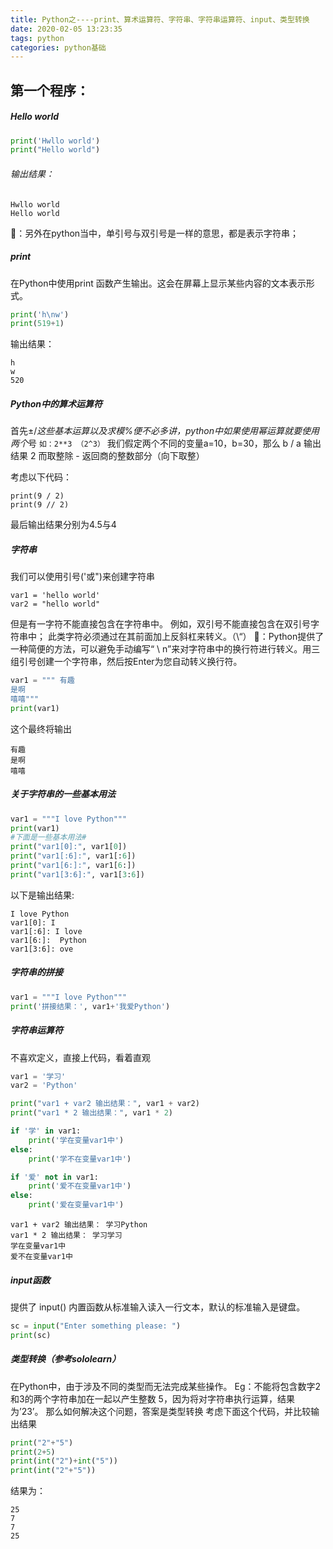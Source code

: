 ```yaml
---
title: Python之----print、算术运算符、字符串、字符串运算符、input、类型转换
date: 2020-02-05 13:23:35
tags: python
categories: python基础
---
```

## 第一个程序：
##### Hello world
```python
print('Hwllo world')
print("Hello world")
```
######  输出结果：
    Hwllo world
    Hello world
🌂：另外在python当中，单引号与双引号是一样的意思，都是表示字符串；
 
#####  print
在Python中使用print 函数产生输出。这会在屏幕上显示某些内容的文本表示形式。
```python
print('h\nw')
print(519+1)
```
输出结果：
```
h
w
520
```
##### Python中的算术运算符
首先±/*这些基本运算以及求模%便不必多讲，python中如果使用幂运算就要使用两个*号
`如：2**3 （2^3）`
我们假定两个不同的变量a=10，b=30，那么	b / a 输出结果 2
而取整除 - 返回商的整数部分（向下取整）

考虑以下代码：

    print(9 / 2)
    print(9 // 2)
  
    
最后输出结果分别为4.5与4

##### 字符串

我们可以使用引号('或")来创建字符串

    var1 = 'hello world'
    var2 = "hello world"

但是有一字符不能直接包含在字符串中。
例如，双引号不能直接包含在双引号字符串中；
此类字符必须通过在其前面加上反斜杠来转义。（\“）
🌂：Python提供了一种简便的方法，可以避免手动编写“ \ n”来对字符串中的换行符进行转义。用三组引号创建一个字符串，然后按Enter为您自动转义换行符。

```python
var1 = """ 有趣
是啊
嘻嘻"""
print(var1)
```
这个最终将输出
```
有趣
是啊
嘻嘻
```
##### 关于字符串的一些基本用法
```python
var1 = """I love Python"""
print(var1)
#下面是一些基本用法#
print("var1[0]:", var1[0])
print("var1[:6]:", var1[:6])
print("var1[6:]:", var1[6:])
print("var1[3:6]:", var1[3:6])

```
以下是输出结果:
```
I love Python
var1[0]: I
var1[:6]: I love
var1[6:]:  Python
var1[3:6]: ove
```
##### 字符串的拼接
```python
var1 = """I love Python"""
print('拼接结果：', var1+'我爱Python')
```
##### 字符串运算符

不喜欢定义，直接上代码，看着直观
```python
var1 = '学习'
var2 = 'Python'

print("var1 + var2 输出结果：", var1 + var2)
print("var1 * 2 输出结果：", var1 * 2)

if '学' in var1:
    print('学在变量var1中')
else:
    print('学不在变量var1中')

if '爱' not in var1:
    print('爱不在变量var1中')
else:
    print('爱在变量var1中')

```
```
var1 + var2 输出结果： 学习Python
var1 * 2 输出结果： 学习学习
学在变量var1中
爱不在变量var1中
```
##### input函数
提供了 input() 内置函数从标准输入读入一行文本，默认的标准输入是键盘。
```python
sc = input("Enter something please: ")
print(sc)
```
##### 类型转换（参考sololearn）

在Python中，由于涉及不同的类型而无法完成某些操作。
Eg：不能将包含数字2和3的两个字符串加在一起以产生整数 5，因为将对字符串执行运算，结果为’23’。
那么如何解决这个问题，答案是类型转换
考虑下面这个代码，并比较输出结果
```python
print("2"+"5")
print(2+5)
print(int("2")+int("5"))
print(int("2"+"5"))
```
结果为：
```
25
7
7
25

```


